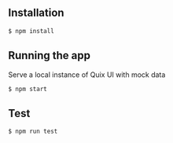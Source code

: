 ## Installation

```bash
$ npm install
```

## Running the app
Serve a local instance of Quix UI with mock data

```bash
$ npm start
```

## Test

```bash
$ npm run test
```
